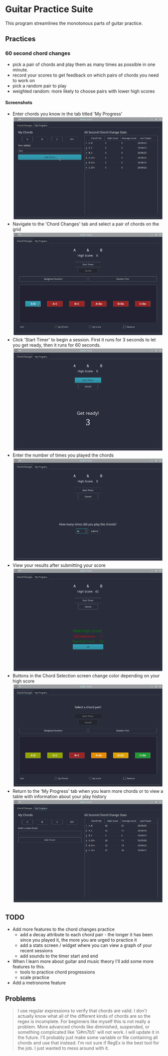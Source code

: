 # Guitar Practice Suite

This program streamlines the monotonous parts of guitar practice.

## Practices

### 60 second chord changes
  - pick a pair of chords and play them as many times as possible in one minute.
  - record your scores to get feedback on which pairs of chords you need to work on
  - pick a random pair to play
  - weighted random: more likely to choose pairs with lower high scores

#### Screenshots
  - Enter chords you know in the tab titled 'My Progress'
  ![Type chords into a text box](./examples/add-chords.png)
  - Navigate to the 'Chord Changes' tab and select a pair of chords on the grid
  ![Select a button containing two chords 'Chord1 + Chord2'](./examples/select-pair.png)
  - Click 'Start Timer' to begin a session. First it runs for 3 seconds to let you get ready, then it runs for 60 seconds.
  ![Press the Start button and let the timer run out](./examples/play-timer.png)
  - Enter the number of times you played the chords
  ![Inside the SpinBox type the number of times you played the chords](./examples/enter-score.png)
  - View your results after submitting your score
  ![App displays your high score compared to the score you just submitted](./examples/results.png)
  - Buttons in the Chord Selection screen change color depending on your high score
  ![A picture of the chord selection grid with various colors](./examples/colors.png)
  - Return to the 'My Progress' tab when you learn more chords or to view a table with information about your play history
  ![The my progress screen displaying the stats table with more data](./examples/stats.png)

## TODO
  - Add more features to the chord changes practice
    - add a decay attribute to each chord pair - the longer it has been since you played it, the more you are urged to practice it
    - add a stats screen / widget where you can view a graph of your recent sessions
    - add sounds to the timer start and end
  - When I learn more about guitar and music theory I'll add some more features to this.
    - tools to practice chord progressions
    - scale practice
  - Add a metronome feature

## Problems
> I use regular expressions to verify that chords are valid.
> I don't actually know what all of the different kinds of chords are so the regex is incomplete. For beginners like myself this is not really a problem.
> More advanced chords like diminished, suspended, or something complicated like 'G#m7b5' will not work.
> I will update it in the future.
> I'll probably just make some variable or file containing all chords and use that instead. I'm not sure if RegEx is the best tool for the job. I just wanted to mess around with it.

